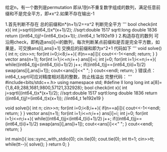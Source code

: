 给定n，有一个数列是permutation 即从1到n不重复数字组成的数列，满足任意前缀和不是完全平方，即≠x^2.如果不存在输出-1

1.首先判断不存在
总的前缀和n*(n+1)/2==x^2
判断完全平方
'''
bool check(int x){
int j=sqrtl((int64_t)x*(x+1)/2); //sqrt:double 1517 sqrtl:long double 1836
return ((int64_t)jj!=(int64_t)x(x+1)); //int64_t 1e192e19
}
2.构造存在的数列
可沿用check，即构造ans[i]=i的数列，每次判断某点前缀和是否是完全平方数，如果是，可交换ans[i],ans[i+1]
交换后的前缀和即为x^2+1
代码如下
'''
void solve(){
int n;
cin>>n;
for(int i=0;i<8;i++){
if(n==a[i]){
cout<<-1<<endl;
return;
}
}
vector ans(n+1);
for(int i=1;i<=n;i++) ans[i]=i;
int j=0;
for(int i=1;i<=n;i++){
while((int64_t)jj<(int64_t)i(i+1)/2) j++;
if((int64_t)jj==(int64_t)i(i+1)/2)
swap(ans[i],ans[i+1]);
cout<<ans[i]<<" ";
}
cout<<endl;
return;
}
错误点：int64_t,sqrtl可应对精度相对高的整数，防止栈溢出
完整代码：
'''
#include<bits/stdc++.h>
using namespace std;
#define ll long long
int a[8]={1,8,49,288,1681,9800,57121,332928};
bool check(int x){
int j=sqrtl((int64_t)x*(x+1)/2); //sqrt:double 1517 sqrtl:long double 1836
return ((int64_t)jj!=(int64_t)x(x+1)); //int64_t 1e192e19
}

void solve(){
int n;
cin>>n;
for(int i=0;i<8;i++){
if(n==a[i]){
cout<<-1<<endl;
return;
}
}
vector ans(n+1);
for(int i=1;i<=n;i++) ans[i]=i;
int j=0;
for(int i=1;i<=n;i++){
while((int64_t)jj<(int64_t)i(i+1)/2) j++;
if((int64_t)jj==(int64_t)i(i+1)/2)
swap(ans[i],ans[i+1]);
cout<<ans[i]<<" ";
}
cout<<endl;
return;
}

int main(){
ios::sync_with_stdio(0); cin.tie(0); cout.tie(0);
int tt=1;
cin>>tt;
while(tt--){
solve();
}
return 0;
}
